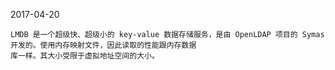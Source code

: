 2017-04-20

    LMDB 是一个超级快、超级小的 key-value 数据存储服务，是由 OpenLDAP 项目的 Symas 开发的。使用内存映射文件，因此读取的性能跟内存数据
    库一样。其大小受限于虚拟地址空间的大小。
    
